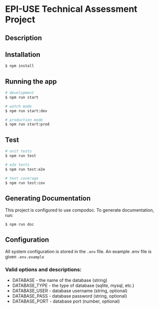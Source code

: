 # EPI-USE Technical Assessment Project

## Description



## Installation

```bash
$ npm install
```

## Running the app

```bash
# development
$ npm run start

# watch mode
$ npm run start:dev

# production mode
$ npm run start:prod
```

## Test

```bash
# unit tests
$ npm run test

# e2e tests
$ npm run test:e2e

# test coverage
$ npm run test:cov
```


## Generating Documentation
This project is configured to use compodoc.
To generate documentation, run:
```
$ npm run doc
```

## Configuration
All system configuration is stored in the `.env` file.
An example .env file is given `.env.example`

### Valid options and descriptions:
- DATABASE - the name of the database (string)
- DATABASE_TYPE - the type of database (sqlite, mysql, etc.)
- DATABASE_USER - database username (string, optional)
- DATABASE_PASS - database password (string, optional)
- DATABASE_PORT - database port (number, optional)
